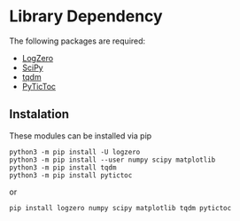 # Library Dependency

The following packages are required:

* [LogZero](https://logzero.readthedocs.io/en/latest/)
* [SciPy](https://www.scipy.org/)
* [tqdm](https://pypi.org/project/tqdm/)
* [PyTicToc](https://pypi.org/project/pytictoc/)

## Instalation

These modules can be installed via pip

``` 
python3 -m pip install -U logzero
python3 -m pip install --user numpy scipy matplotlib
python3 -m pip install tqdm
python3 -m pip install pytictoc
```

or
```
pip install logzero numpy scipy matplotlib tqdm pytictoc
```
